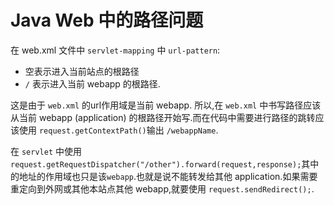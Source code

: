 Java Web 中的路径问题
===============

在 web.xml 文件中 `servlet-mapping` 中 `url-pattern`:
- 空表示进入当前站点的根路径
- `/` 表示进入当前 webapp 的根路径.

这是由于 `web.xml` 的url作用域是当前 webapp. 所以,在 `web.xml` 中书写路径应该从当前 webapp (application) 的根路径开始写.而在代码中需要进行路径的跳转应该使用 `request.getContextPath()`输出 `/webappName`.

在 `servlet` 中使用`request.getRequestDispatcher("/other").forward(request,response);`其中的地址的作用域也只是该`webapp`.也就是说不能转发给其他 application.如果需要重定向到外网或其他本站点其他 webapp,就要使用 `request.sendRedirect();`.
